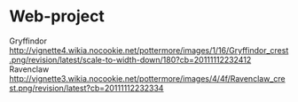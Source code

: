 # Web-project 

   <meta name="viewport" content="width=device-width, initial-scale=1, maximum-scale=1, user-scalable=no">
   <link href="css/bootstrap.min.css" rel="stylesheet" media="screen">
   <link href="https://fonts.googleapis.com/css?family=Acme" rel="stylesheet" type="text/css">
   <link rel="stylesheet" href="//maxcdn.bootstrapcdn.com/font-awesome/4.5.0/css/font-awesome.min.css"/>

Gryffindor
http://vignette4.wikia.nocookie.net/pottermore/images/1/16/Gryffindor_crest.png/revision/latest/scale-to-width-down/180?cb=20111112232412
Ravenclaw
http://vignette3.wikia.nocookie.net/pottermore/images/4/4f/Ravenclaw_crest.png/revision/latest?cb=20111112232334

